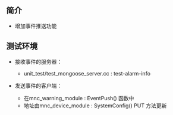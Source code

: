 ## 简介

+ 增加事件推送功能

## 测试环境

+ 接收事件的服务器：
  + unit_test/test_mongoose_server.cc  : test-alarm-info

+ 发送事件的客户端：
  + 在mnc_warning_module : EventPush() 函数中
  + 地址由mnc_device_module : SystemConfig() PUT 方法更新